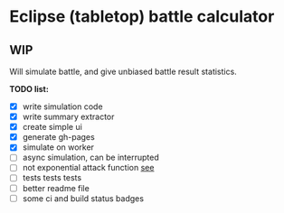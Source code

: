 # Eclipse (tabletop) battle calculator
## WIP

Will simulate battle, and give unbiased battle result statistics.

**TODO list:** 

 * [x] write simulation code
 * [x] write summary extractor
 * [x] create simple ui
 * [x] generate gh-pages
 * [x] simulate on worker
 * [ ] async simulation, can be interrupted
 * [ ] not exponential attack function [see](src/battle/attack/calc-attack.ts)
 * [ ] tests tests tests
 * [ ] better readme file
 * [ ] some ci and build status badges
